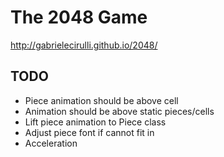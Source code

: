 # The 2048 Game

http://gabrielecirulli.github.io/2048/

## TODO

* Piece animation should be above cell
* Animation should be above static pieces/cells
* Lift piece animation to Piece class
* Adjust piece font if cannot fit in
* Acceleration
